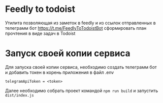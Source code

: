 # Feedly to todoist

Утилита позволяющая из заметок в feedly и из ссылок отправленных в телеграмм бот https://t.me/FeedlyToTodoistBot сформировать план прочтения в виде задач в Todoist

# Запуск своей копии сервиса

Для запуска своей копии сервиса, необходимо создать телеграмм бот и добавить токен в корень приложения в файл .env

```
telegramApiToken = <token>
```

Далее необходимо собрать проект командой `npm run build` и запустить `dist/index.js`

